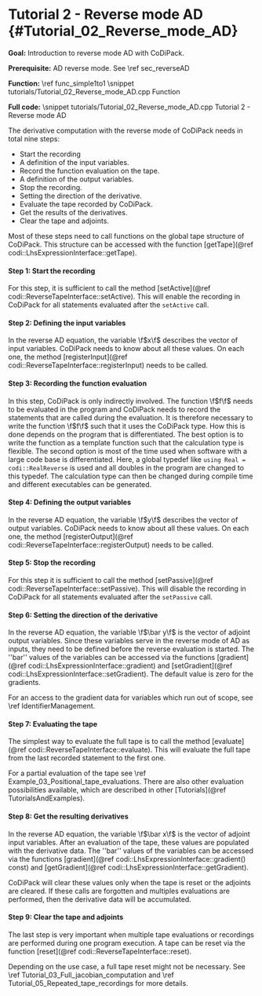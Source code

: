 Tutorial 2 - Reverse mode AD {#Tutorial_02_Reverse_mode_AD}
=======

**Goal:** Introduction to reverse mode AD with CoDiPack.

**Prerequisite:** AD reverse mode. See \ref sec_reverseAD

**Function:** \ref func_simple1to1
\snippet tutorials/Tutorial_02_Reverse_mode_AD.cpp Function

**Full code:**
\snippet tutorials/Tutorial_02_Reverse_mode_AD.cpp Tutorial 2 - Reverse mode AD

The derivative computation with the reverse mode of CoDiPack needs in total nine steps:
  - Start the recording
  - A definition of the input variables.
  - Record the function evaluation on the tape.
  - A definition of the output variables.
  - Stop the recording.
  - Setting the direction of the derivative.
  - Evaluate the tape recorded by CoDiPack.
  - Get the results of the derivatives.
  - Clear the tape and adjoints.
  
Most of these steps need to call functions on the global tape structure of CoDiPack. This structure can be accessed with
the function [getTape](@ref codi::LhsExpressionInterface::getTape).

#### Step 1: Start the recording

For this step, it is sufficient to call the method [setActive](@ref codi::ReverseTapeInterface::setActive). This will
enable the recording in CoDiPack for all statements evaluated after the `setActive` call.

#### Step 2: Defining the input variables

In the reverse AD equation, the variable \f$x\f$ describes the vector of input variables. CoDiPack needs to know about
all these values. On each one, the method [registerInput](@ref codi::ReverseTapeInterface::registerInput) needs to be
called.

#### Step 3: Recording the function evaluation

In this step, CoDiPack is only indirectly involved. The function \f$f\f$ needs to be evaluated in the program and CoDiPack
needs to record the statements that are called during the evaluation. It is therefore necessary to write the function
\f$f\f$ such that it uses the CoDiPack type. How this is done depends on the program that is differentiated.
The best option is to write the function as a template function such that the calculation type is flexible. The second
option is most of the time used when software with a large code base is differentiated. Here, a global typedef like
`using Real = codi::RealReverse` is used and all doubles in the program are changed to this typedef. The calculation
type can then be changed during compile time and different executables can be generated.

#### Step 4: Defining the output variables

In the reverse AD equation, the variable \f$y\f$ describes the vector of output variables. CoDiPack needs to know about
all these values. On each one, the method [registerOutput](@ref codi::ReverseTapeInterface::registerOutput) needs to be
called.

#### Step 5: Stop the recording

For this step it is sufficient to call the method [setPassive](@ref codi::ReverseTapeInterface::setPassive). This will
disable the recording in CoDiPack for all statements evaluated after the `setPassive` call.

#### Step 6: Setting the direction of the derivative

In the reverse AD equation, the variable \f$\bar y\f$ is the vector of adjoint output variables. Since these
variables serve in the reverse mode of AD as inputs, they need to be defined before the reverse evaluation is started.
The ''bar'' values of the variables can be accessed via the functions [gradient](@ref codi::LhsExpressionInterface::gradient) and
[setGradient](@ref codi::LhsExpressionInterface::setGradient). The default value is zero for the gradients.

For an access to the gradient data for variables which run out of scope, see \ref IdentifierManagement.

#### Step 7: Evaluating the tape

The simplest way to evaluate the full tape is to call the method [evaluate](@ref codi::ReverseTapeInterface::evaluate).
This will evaluate the full tape from the last recorded statement to the first one.

For a partial evaluation of the tape see \ref Example_03_Positional_tape_evaluations. There are also other evaluation possibilities available, which are
described in other [Tutorials](@ref TutorialsAndExamples).

#### Step 8: Get the resulting derivatives

In the reverse AD equation, the variable \f$\bar x\f$ is the vector of adjoint input variables. After an
evaluation of the tape, these values are populated with the derivative data. The ''bar'' values of the variables can be
accessed via the functions [gradient](@ref codi::LhsExpressionInterface::gradient() const) and
[getGradient](@ref codi::LhsExpressionInterface::getGradient).

CoDiPack will clear these values only when the tape is reset or the adjoints are cleared. If these calls are forgotten
and multiples evaluations are performed, then the derivative data will be accumulated.

#### Step 9: Clear the tape and adjoints

The last step is very important when multiple tape evaluations or recordings are performed during one program execution.
A tape can be reset via the function [reset](@ref codi::ReverseTapeInterface::reset).

Depending on the use case, a full tape reset might not be necessary. See \ref Tutorial_03_Full_jacobian_computation and
\ref Tutorial_05_Repeated_tape_recordings for more details.





